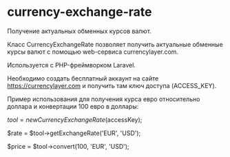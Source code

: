 # currency-exchange-rate

Получение актуальных обменных курсов валют.

Класс CurrencyExchangeRate позволяет получить актуальные обменные курсы валют с помощью web-сервиса currencylayer.com.

Используется с PHP-фреймворком Laravel.

Необходимо создать бесплатный аккаунт на сайте https://currencylayer.com и получить там ключ доступа (ACCESS_KEY).

Пример использования для получения курса евро относительно доллара и конвертации 100 евро в доллары:

$tool = new CurrencyExchangeRate($accessKey);

$rate = $tool->getExchangeRate('EUR', 'USD');

$price = $tool->convert(100, 'EUR', 'USD');
